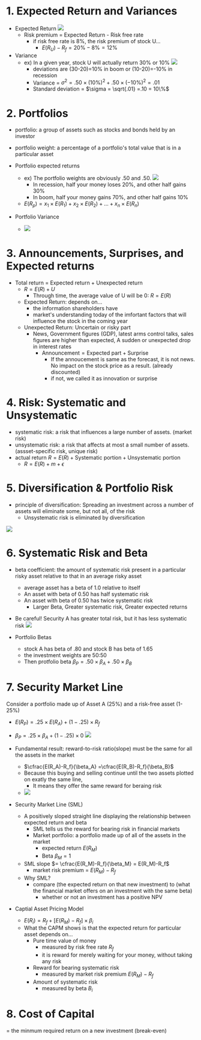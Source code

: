 # 1. Expected Return and Variances

- Expected Return ![](resource/Pasted%20image%2020231229193553.png)
	- Risk premium = Expected Return - Risk free rate
		- if risk free rate is 8%, the risk premium of stock U...
			- $E(R_U)-R_f = 20\%-8\%=12\%$
- Variance
	- ex) In a given year, stock U will actually return 30% or 10% ![](resource/Pasted%20image%2020231229194144.png)
		- deviations are (30-20)=10% in boom or (10-20)=-10% in recession
		- Variance = $\sigma^2 = .50 \times (10\%)^2 + .50 \times (-10\%)^2 = .01$
		- Standard deviation = $\sigma = \sqrt{.01} =.10 = 10\%$

# 2. Portfolios

- portfolio: a group of assets such as stocks and bonds held by an investor
- portfolio weight: a percentage of a portfolio's total value that is in a particular asset

- Portfolio expected returns
	- ex) The portfolio weights are obviously .50 and .50. ![](resource/Pasted%20image%2020231229194743.png)
		- In recession, half your money loses 20%, and other half gains 30%
		- In boom,  half your money gains 70%, and other half gains 10%
	- $E(R_p) = x_1 \times E(R_1) + x_2 \times E(R_2) + ... + x_n \times E(R_n)$
- Portfolio Variance
	- ![](resource/Pasted%20image%2020231229195012.png)


# 3. Announcements, Surprises, and Expected returns

- Total return = Expected return + Unexpected return
	- $R=E(R) +U$
		-  Through time, the average value of U will be 0: $R = E(R)$
	- Expected Return: depends on...
		- the information shareholders have
		- market's understanding today of the imfortant factors that will influence the stock in the coming year
	- Unexpected Return: Uncertain or risky part
		- News, Government figures (GDP), latest arms control talks, sales figures are higher than expected, A sudden or unexpected drop in interest rates
			- $\text{Announcement} = \text{Expected part} + \text{Surprise}$
				- If the annoucement is same as the forecast, it is not news. No impact on the stock price as a result. (already discounted)
				- if not, we called it as innovation or surprise

# 4. Risk: Systematic and Unsystematic

- systematic risk: a risk that influences a large number of assets. (market risk)
- unsystematic risk: a risk that affects at most a small number of assets. (assset-specific risk, unique risk)
- actual return $R = E(R) + \text{Systematic portion} + \text{Unsystematic portion}$
	- $R = E(R) + m + \epsilon$

# 5. Diversification & Portfolio Risk

- principle of diversification: Spreading an investment across a number of assets will eliminate some, but not all, of the risk
	- Unsystematic risk is eliminated by diversification

![](resource/Pasted%20image%2020231230005854.png)



# 6. Systematic Risk and Beta

- beta coefficient: the amount of systematic risk present in a particular risky asset relative to that in an average risky asset
	- average asset has a beta of 1.0 relative to itself
	- An asset with beta of 0.50 has half systematic risk 
	- An asset with beta of 0.50 has twice systematic risk 
		- Larger Beta, Greater systematic risk, Greater expected returns
- Be careful! Security A has greater total risk, but it has less systematic risk ![](resource/Pasted%20image%2020231230011233.png)

- Portfolio Betas
	- stock A has beta of .80 and stock B has beta of 1.65
	- the investment weights are 50:50
	- Then protfolio beta $\beta_P = .50 \times \beta_A + .50 \times \beta_B$

# 7. Security Market Line

Consider a portfolio made up of Asset A (25%) and a risk-free asset (1-25%)
- $E(R_P) = .25 \times E(R_A) + (1-.25)\times R_f$
- $\beta_P=.25 \times \beta_A + (1-.25)\times0$
![](resource/Pasted%20image%2020231230012908.png)


- Fundamental result: reward-to-risk ratio(slope) must be the same for all the assets in the market
	- $\cfrac{E(R_A)-R_f}{\beta_A} =\cfrac{E(R_B)-R_f}{\beta_B}$
	- Because this buying and selling continue until the two assets plotted on exatly the same line,
		- It means they offer the same reward for beraing risk
	- ![](resource/Pasted%20image%2020231230014125.png)

- Security Market Line (SML)
	- A positively sloped straight line displaying the relationship between expected return and beta
		- SML tells us the reward for bearing risk in financial markets
		- Market portfolio: a portfolio made up of all of the assets in the market
			- expected return $E(R_M)$
			- Beta $\beta_M=1$
	- SML slope $= \cfrac{E(R_M)-R_f}{\beta_M} = E(R_M)-R_f$
		- market risk premium = $E(R_M)-R_f$
	- Why SML?
		- compare (the expected return on that new investment) to (what the financial market offers on an investment with the same beta)
			- whether or not an investment has a positive NPV

- Captial Asset Pricing Model
	- $E(R_i) = R_f + [E(R_M) - R_f] \times \beta_i$
	- What the CAPM shows is that the expected return for particular asset depends on...
		- Pure time value of money
			- measured by risk free rate $R_f$
			- it is reward for merely waiting for your money, without taking any risk
		- Reward for bearing systematic risk
			- measured by market risk premium $E(R_M)-R_f$
		- Amount of systematic risk
			- measured by beta $B_i$

# 8.  Cost of Capital

= the minmum required return on a new investment (break-even)